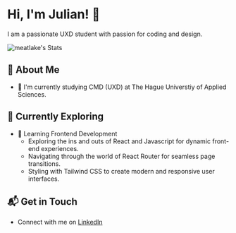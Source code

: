 # Hi, I'm Julian! 👋

I am a passionate UXD student with passion for coding and design.

![meatlake's Stats](https://github-readme-stats.vercel.app/api?username=meatlake&theme=vue-dark&show_icons=true&hide_border=true&count_private=true)

## 🚀 About Me

- 🔭 I'm currently studying CMD (UXD) at The Hague Universtiy of Applied Sciences.

## 🌱 Currently Exploring

- 🚀 Learning Frontend Development
  - Exploring the ins and outs of React and Javascript for dynamic front-end experiences.
  - Navigating through the world of React Router for seamless page transitions.
  - Styling with Tailwind CSS to create modern and responsive user interfaces.

## 📬 Get in Touch

- Connect with me on [LinkedIn](https://www.linkedin.com/in/julian-vleesenbeek/?lipi=urn%3Ali%3Apage%3Ad_flagship3_feed%3BrZdLc0ihTMCILxig1HUaHg%3D%3D)

<!---
meatlake/meatlake is a ✨ special ✨ repository because its `README.md` (this file) appears on your GitHub profile.
You can click the Preview link to take a look at your changes.
--->
